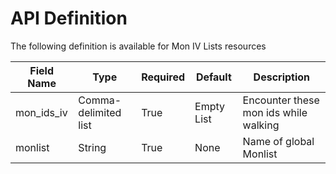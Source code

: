 # API Definition

The following definition is available for Mon IV Lists resources

Field Name | Type | Required | Default | Description
-- | -- | -- | -- | --
mon_ids_iv|Comma-delimited list|True|Empty List|Encounter these mon ids while walking
monlist|String|True|None|Name of global Monlist
